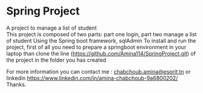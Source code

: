 # Spring Project
A project to manage a list of student    
This project is composed of two parts: part one login, part two manage a list of student 
Using the Spring boot framework, sqlAdmin
To install and run  the project, first of all you need to prepare a springboot environment in your laptop than clone the line (https://github.com/Amina114/SpringProject.git)
of the project in the folder you has created  

For more information you can contact me : chabchoub.amina@esprit.tn or linkedin https://www.linkedin.com/in/amina-chabchoub-9a6800202/
Thanks.
